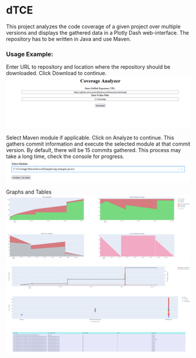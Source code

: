 # dTCE

This project analyzes the code coverage of a given project over multiple versions 
and displays the gathered data in a Plotly Dash web-interface. The repository has to be written in Java and use Maven.

### Usage Example:
Enter URL to repository and location where the repository should be downloaded. 
Click Download to continue.
![img.png](images/img.png)

Select Maven module if applicable. Click on Analyze to continue. This gathers commit information 
and execute the selected module at that commit version. By default, there will be 15 commits gathered. 
This process may take  a long time, check the console for progress. 
![img_1.png](images/img_1.png)

Graphs and Tables
![img_2.png](images/img_2.png)
![img_3.png](images/img_3.png)

